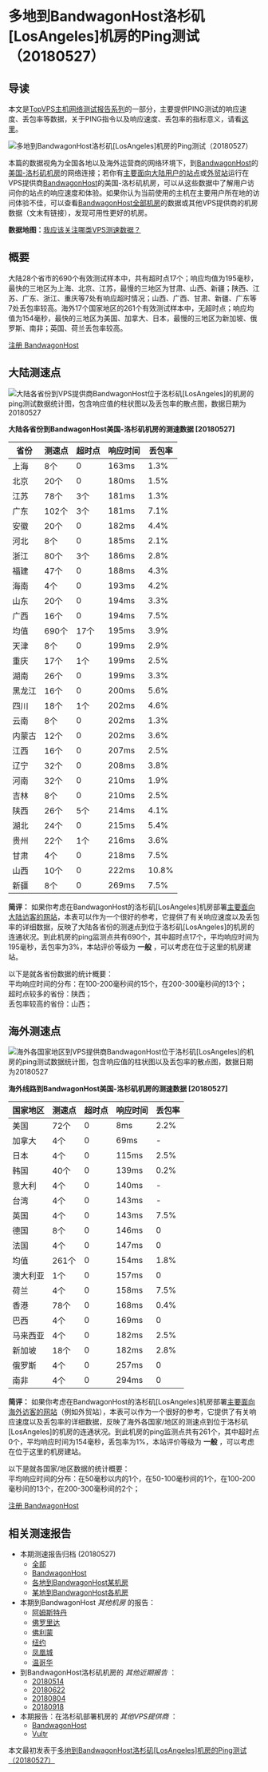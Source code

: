 #  多地到BandwagonHost洛杉矶[LosAngeles]机房的Ping测试（20180527） 

## 导读

本文是[TopVPS主机网络测试报告系列](https://vps123.top/pingtest)的一部分，主要提供PING测试的响应速度、丢包率等数据，关于PING指令以及响应速度、丢包率的指标意义，请看[这里](https://vps123.top/what-is-ping.html)。

![多地到BandwagonHost洛杉矶\[LosAngeles\]机房的Ping测试（20180527）](/images/thumbnails/to_bwg_LosAngeles.png)

本篇的数据视角为全国各地以及海外运营商的网络环境下，到[BandwagonHost](https://vps123.top/go/bwg)的[美国-洛杉矶机房](https://vps123.top/bandwagon-facilities.html#losangeles)的网络连接；若你有[主要面向大陆用户的站点](https://vps123.top/website-for-mainland-users.html)或[外贸站](https://vps123.top/website-for-internation-trade.html)运行在VPS提供商[BandwagonHost](https://vps123.top/go/bwg)的美国-洛杉矶机房，可以从这些数据中了解用户访问你的站点的响应速度和体验。如果你认为当前使用的主机在主要用户所在地的访问体验不佳，可以查看[BandwagonHost全部机房](/bandwagon/isp/china/20180527-bandwagon-isp-china.md)的数据或其他VPS提供商的机房数据（文末有链接），发现可用性更好的机房。

**数据地图：**[我应该关注哪类VPS测速数据？](https://vps123.top/find-pingtest-data-you-need.html)

## 概要

大陆28个省市的690个有效测试样本中，共有超时点17个；响应均值为195毫秒，最快的三地区为上海、北京、江苏，最慢的三地区为甘肃、山西、新疆；陕西、江苏、广东、浙江、重庆等7处有响应超时情况；山西、广西、甘肃、新疆、广东等7处丢包率较高。海外17个国家地区的261个有效测试样本中，无超时点；响应均值为154毫秒，最快的三地区为美国、加拿大、日本，最慢的三地区为新加坡、俄罗斯、南非；英国、荷兰丢包率较高。

[注册 BandwagonHost](https://vps123.top/go/bwg/_btn1)

## 大陆测速点

![大陆各省份到VPS提供商BandwagonHost位于洛杉矶\[LosAngeles\]的机房的ping测试数据统计图，包含响应值的柱状图以及丢包率的散点图，数据日期为20180527](/images/pingtests/bwg_20180527/plot_idc_bwg_usa-losangeles_20180527_mainland.png)

**大陆各省份到BandwagonHost美国-洛杉矶机房的测速数据 [20180527]**

省份 | 测速点 | 超时点 | 响应时间 | 丢包率  
---|---|---|---|---  
上海 | 8个 | 0 | 163ms | 1.3%  
北京 | 20个 | 0 | 180ms | 1.5%  
江苏 | 78个 | 3个 | 181ms | 1.3%  
广东 | 102个 | 3个 | 181ms | 7.1%  
安徽 | 20个 | 0 | 182ms | 4.4%  
河北 | 8个 | 0 | 185ms | 2.1%  
浙江 | 80个 | 3个 | 186ms | 2.8%  
福建 | 47个 | 0 | 188ms | 4.3%  
海南 | 4个 | 0 | 193ms | 4.2%  
山东 | 20个 | 0 | 194ms | 3.3%  
广西 | 16个 | 0 | 194ms | 7.5%  
均值 | 690个 | 17个 | 195ms | 3.9%  
天津 | 8个 | 0 | 199ms | 2.9%  
重庆 | 17个 | 1个 | 199ms | 2.5%  
湖南 | 26个 | 0 | 199ms | 3.3%  
黑龙江 | 16个 | 0 | 200ms | 5.6%  
四川 | 18个 | 1个 | 202ms | 4.6%  
云南 | 8个 | 0 | 202ms | 1.3%  
内蒙古 | 12个 | 0 | 202ms | 3.6%  
江西 | 16个 | 0 | 207ms | 2.5%  
辽宁 | 32个 | 0 | 208ms | 3.8%  
河南 | 32个 | 0 | 210ms | 1.9%  
吉林 | 8个 | 0 | 210ms | 2.5%  
陕西 | 26个 | 5个 | 214ms | 4.1%  
湖北 | 24个 | 0 | 215ms | 5.4%  
贵州 | 22个 | 1个 | 216ms | 3.6%  
甘肃 | 4个 | 0 | 218ms | 7.5%  
山西 | 10个 | 0 | 222ms | 10.8%  
新疆 | 8个 | 0 | 269ms | 7.5%  
  
**简评：** 如果你考虑在BandwagonHost的洛杉矶[LosAngeles]机房部署[主要面向大陆访客的网站](website-for-mainland-users.html)，本表可以作为一个很好的参考，它提供了有关响应速度以及丢包率的详细数据，反映了大陆各省份的测速点到位于洛杉矶[LosAngeles]的机房的连通状况。到此机房的ping监测点共有690个，其中超时点17个，平均响应时间为195毫秒，丢包率为3%，本站评价等级为 **一般** ，可以考虑在位于这里的机房建站。

以下是就各省份数据的统计概要：  
平均响应时间的分布：在100-200毫秒间的15个，在200-300毫秒间的13个；  
超时点较多的省份：陕西；  
丢包率较高的省份：山西；

## 海外测速点

![海外各国家地区到VPS提供商BandwagonHost位于洛杉矶\[LosAngeles\]的机房的ping测试数据统计图，包含响应值的柱状图以及丢包率的散点图，数据日期为20180527](/images/pingtests/bwg_20180527/plot_idc_bwg_usa-losangeles_20180527_overseas.png)

**海外线路到BandwagonHost美国-洛杉矶机房的测速数据 [20180527]**

国家地区 | 测速点 | 超时点 | 响应时间 | 丢包率  
---|---|---|---|---  
美国 | 72个 | 0 | 8ms | 2.2%  
加拿大 | 4个 | 0 | 69ms | -  
日本 | 4个 | 0 | 115ms | 2.5%  
韩国 | 40个 | 0 | 139ms | 0.2%  
意大利 | 4个 | 0 | 140ms | -  
台湾 | 4个 | 0 | 143ms | -  
英国 | 4个 | 0 | 143ms | 7.5%  
德国 | 8个 | 0 | 146ms | 0  
法国 | 4个 | 0 | 147ms | 0  
均值 | 261个 | 0 | 154ms | 1.8%  
澳大利亚 | 1个 | 0 | 157ms | 0  
荷兰 | 4个 | 0 | 158ms | 7.5%  
香港 | 78个 | 0 | 168ms | 0.4%  
巴西 | 4个 | 0 | 169ms | 0  
马来西亚 | 4个 | 0 | 182ms | 2.5%  
新加坡 | 18个 | 0 | 182ms | 2.8%  
俄罗斯 | 4个 | 0 | 257ms | 0  
南非 | 4个 | 0 | 294ms | 0  
  
**简评：** 如果你考虑在BandwagonHost的洛杉矶[LosAngeles]机房部署[主要面向海外访客的网站](https://vps123.top/website-for-internation-trade.html)（例如外贸站），本表可以作为一个很好的参考，它提供了有关响应速度以及丢包率的详细数据，反映了海外各国家/地区的测速点到位于洛杉矶[LosAngeles]的机房的连通状况。到此机房的ping监测点共有261个，其中超时点0个，平均响应时间为154毫秒，丢包率为1%，本站评价等级为 **一般** ，可以考虑在位于这里的机房建站。

以下是就各国家/地区数据的统计概要：  
平均响应时间的分布：在50毫秒以内的1个，在50-100毫秒间的1个，在100-200毫秒间的13个，在200-300毫秒间的2个；

[注册 BandwagonHost](https://vps123.top/go/bwg/_btn2)

## 相关测速报告

  * 本期测速报告归档 (20180527) 
    * [全部](https://vps123.top/pingtests/20180527 "本期各VPS提供商全部测速报告")
    * [BandwagonHost](https://vps123.top/pingtests/idc-bandwagon/20180527 "本期BandwagonHost的全部测速报告")
    * [各地到BandwagonHost某机房](https://vps123.top/pingtests/idc-bandwagon/isp-global/20180527 "以BandwagonHost某机房为关注对象的视角，横向比较大陆各省份、海外各国家地区")
    * [某地到BandwagonHost各机房](https://vps123.top/pingtests/idc-bandwagon/facility-all/20180527 "以大陆某省份为关注对象的视角，横向比较BandwagonHost各机房")
  * 本期到BandwagonHost _其他机房_ 的报告： 
    * [阿姆斯特丹](/bandwagon/idc/amsterdam/20180527-bandwagon-idc-amsterdam.md "多地到BandwagonHost阿姆斯特丹机房的Ping测试 20180527")
    * [佛罗里达](/bandwagon/idc/florida/20180527-bandwagon-idc-florida.md "多地到BandwagonHost佛罗里达机房的Ping测试 20180527")
    * [佛利蒙](/bandwagon/idc/fremont/20180527-bandwagon-idc-fremont.md "多地到BandwagonHost佛利蒙机房的Ping测试 20180527")
    * [纽约](/bandwagon/idc/newyork/20180527-bandwagon-idc-newyork.md "多地到BandwagonHost纽约机房的Ping测试 20180527")
    * [凤凰城](/bandwagon/idc/phoenix/20180527-bandwagon-idc-phoenix.md "多地到BandwagonHost凤凰城机房的Ping测试 20180527")
    * [温哥华](/bandwagon/idc/vancouver/20180527-bandwagon-idc-vancouver.md "多地到BandwagonHost温哥华机房的Ping测试 20180527")
  * 到BandwagonHost洛杉矶机房的 _其他近期报告_ ： 
    * [20180514](/bandwagon/idc/losangeles/20180514-bandwagon-idc-losangeles.md "多地到BandwagonHost洛杉矶机房的Ping测试 20180514")
    * [20180622](/bandwagon/idc/losangeles/20180622-bandwagon-idc-losangeles.md "多地到BandwagonHost洛杉矶机房的Ping测试 20180622")
    * [20180804](/bandwagon/idc/losangeles/20180804-bandwagon-idc-losangeles.md "多地到BandwagonHost洛杉矶机房的Ping测试 20180804")
    * [20180918](/bandwagon/idc/losangeles/20180918-bandwagon-idc-losangeles.md "多地到BandwagonHost洛杉矶机房的Ping测试 20180918")
  * 本期报告：在洛杉矶部署机房的 _其他VPS提供商_ ： 
    * [BandwagonHost](/bandwagon/idc/losangeles/20180527-bwg-idc-losangeles.md "多地到BandwagonHost洛杉矶机房的Ping测试 20180527")
    * [Vultr](/vultr/idc/losangeles/20180527-vultr-idc-losangeles.md "多地到Vultr洛杉矶机房的Ping测试 20180527")



本文最初发表于[多地到BandwagonHost洛杉矶[LosAngeles]机房的Ping测试（20180527）](https://vps123.top/pingtest/20180527-bandwagon-idc-losangeles.html)
